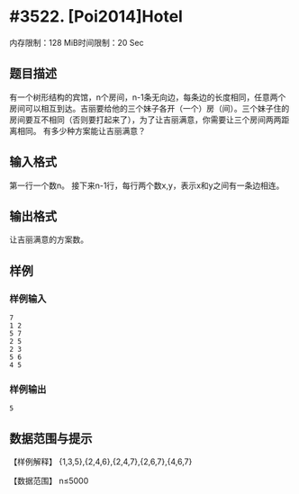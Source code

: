 # #3522. [Poi2014]Hotel

内存限制：128 MiB时间限制：20 Sec

## 题目描述

有一个树形结构的宾馆，n个房间，n-1条无向边，每条边的长度相同，任意两个房间可以相互到达。吉丽要给他的三个妹子各开（一个）房（间）。三个妹子住的房间要互不相同（否则要打起来了），为了让吉丽满意，你需要让三个房间两两距离相同。
有多少种方案能让吉丽满意？

## 输入格式

第一行一个数n。
接下来n-1行，每行两个数x,y，表示x和y之间有一条边相连。

## 输出格式

让吉丽满意的方案数。

## 样例

### 样例输入

    
    7
    1 2
    5 7
    2 5
    2 3
    5 6
    4 5
    
    
    

### 样例输出

    
    5
    
    
    

## 数据范围与提示

【样例解释】
{1,3,5},{2,4,6},{2,4,7},{2,6,7},{4,6,7}


【数据范围】
n&le;5000
